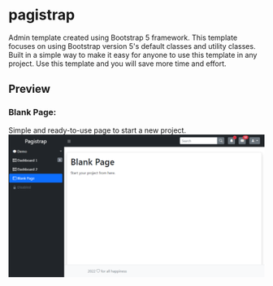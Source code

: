 # pagistrap
Admin template created using Bootstrap 5 framework.
This template focuses on using Bootstrap version 5's default classes and utility classes. Built in a simple way to make it easy for anyone to use this template in any project. Use this template and you will save more time and effort.

## Preview
### Blank Page:
Simple and ready-to-use page to start a new project.
![Blank Page pagistrap Bootstrap 5 template](https://github.com/mteguhpro/pagistrap/blob/main/preview/pagistrap_blank_page.PNG)
